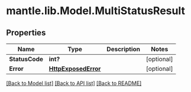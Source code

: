 # mantle.lib.Model.MultiStatusResult
## Properties

Name | Type | Description | Notes
------------ | ------------- | ------------- | -------------
**StatusCode** | **int?** |  | [optional] 
**Error** | [**HttpExposedError**](HttpExposedError.md) |  | [optional] 

[[Back to Model list]](../README.md#documentation-for-models) [[Back to API list]](../README.md#documentation-for-api-endpoints) [[Back to README]](../README.md)

